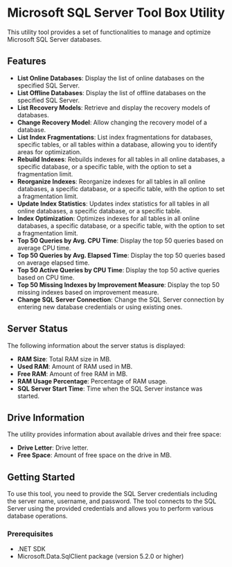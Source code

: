 # Microsoft SQL Server Tool Box Utility

This utility tool provides a set of functionalities to manage and optimize Microsoft SQL Server databases.

## Features

- **List Online Databases**: Display the list of online databases on the specified SQL Server.
- **List Offline Databases**: Display the list of offline databases on the specified SQL Server.
- **List Recovery Models**: Retrieve and display the recovery models of databases.
- **Change Recovery Model**: Allow changing the recovery model of a database.
- **List Index Fragmentations**: List index fragmentations for databases, specific tables, or all tables within a database, allowing you to identify areas for optimization.
- **Rebuild Indexes**: Rebuilds indexes for all tables in all online databases, a specific database, or a specific table, with the option to set a fragmentation limit.
- **Reorganize Indexes**: Reorganize indexes for all tables in all online databases, a specific database, or a specific table, with the option to set a fragmentation limit.
- **Update Index Statistics**: Updates index statistics for all tables in all online databases, a specific database, or a specific table.
- **Index Optimization**: Optimizes indexes for all tables in all online databases, a specific database, or a specific table, with the option to set a fragmentation limit.
- **Top 50 Queries by Avg. CPU Time**: Display the top 50 queries based on average CPU time.
- **Top 50 Queries by Avg. Elapsed Time**: Display the top 50 queries based on average elapsed time.
- **Top 50 Active Queries by CPU Time**: Display the top 50 active queries based on CPU time.
- **Top 50 Missing Indexes by Improvement Measure**: Display the top 50 missing indexes based on improvement measure.
- **Change SQL Server Connection**: Change the SQL Server connection by entering new database credentials or using existing ones.

## Server Status

The following information about the server status is displayed:

- **RAM Size**: Total RAM size in MB.
- **Used RAM**: Amount of RAM used in MB.
- **Free RAM**: Amount of free RAM in MB.
- **RAM Usage Percentage**: Percentage of RAM usage.
- **SQL Server Start Time**: Time when the SQL Server instance was started.

## Drive Information

The utility provides information about available drives and their free space:

- **Drive Letter**: Drive letter.
- **Free Space**: Amount of free space on the drive in MB.

## Getting Started

To use this tool, you need to provide the SQL Server credentials including the server name, username, and password. The tool connects to the SQL Server using the provided credentials and allows you to perform various database operations.

### Prerequisites

- .NET SDK
- Microsoft.Data.SqlClient package (version 5.2.0 or higher)
